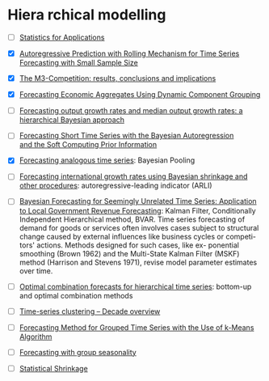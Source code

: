 # Hiera rchical modelling

- [ ] [Statistics for Applications](https://ocw.mit.edu/courses/mathematics/18-650-statistics-for-applications-fall-2016/lecture-slides/)


- [x] [Autoregressive Prediction with Rolling Mechanism for Time Series Forecasting with Small Sample Size](https://www.hindawi.com/journals/mpe/2014/572173/)

- [x] [The M3-Competition: results, conclusions and implications](https://pdfs.semanticscholar.org/8461/b79f9747a0caee85522c49bd4655c64e10fb.pdf)

- [x] [Forecasting Economic Aggregates Using Dynamic Component Grouping](https://mpra.ub.uni-muenchen.de/81585/1/MPRA_paper_81585.pdf)

- [ ] [Forecasting output growth rates and median output growth rates: a hierarchical Bayesian approach
](https://onlinelibrary.wiley.com/doi/pdf/10.1002/for.800)

- [ ] [Forecasting Short Time Series
with the Bayesian Autoregression                
and the Soft Computing Prior Information](https://link.springer.com/chapter/10.1007/978-3-319-10765-3_10)

- [x] [Forecasting analogous time series](http://citeseerx.ist.psu.edu/viewdoc/download?doi=10.1.1.519.6011&rep=rep1&type=pdf): Bayesian Pooling


- [ ] [Forecasting international growth rates using Bayesian shrinkage and other procedures](https://www.sciencedirect.com/science/article/pii/0304407689900365): autoregressive-leading indicator (ARLI) 


- [ ] [Bayesian Forecasting for Seemingly Unrelated Time Series: Application to Local Government Revenue Forecasting](https://www.jstor.org/stable/2632644?seq=1#page_scan_tab_contents):
Kalman Filter,  Conditionally Independent Hierarchical method,  BVAR.  Time series forecasting of demand for goods or services
 often involves cases subject to structural change caused
 by external influences like business cycles or competi-
 tors' actions. Methods designed for such cases, like ex-
 ponential smoothing (Brown 1962) and the Multi-State
 Kalman Filter (MSKF) method (Harrison and Stevens
 1971), revise model parameter estimates over time.

- [ ] [Optimal combination forecasts for hierarchical time series](https://robjhyndman.com/papers/Hierarchical6.pdf):  bottom-up and optimal combination methods


- [ ] [Time-series clustering – Decade overview](https://www.sciencedirect.com/science/article/abs/pii/S0306437915000733) 


- [ ] [Forecasting Method for Grouped Time Series with the Use of k-Means Algorithm](https://arxiv.org/pdf/1509.04705.pdf)



- [ ] [Forecasting with group seasonality](https://pure.tue.nl/ws/files/1718873/200610743.pdf)


- [ ] [Statistical Shrinkage](https://eranraviv.com/shrinkage-in-statistics/)



